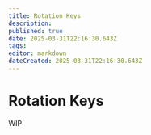 ```yaml
---
title: Rotation Keys
description: 
published: true
date: 2025-03-31T22:16:30.643Z
tags: 
editor: markdown
dateCreated: 2025-03-31T22:16:30.643Z
---
```


# Rotation Keys
WIP